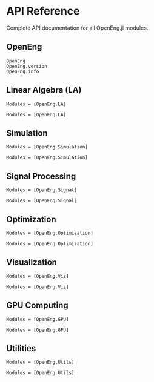 # API Reference

Complete API documentation for all OpenEng.jl modules.

## OpenEng

```@docs
OpenEng
OpenEng.version
OpenEng.info
```

## Linear Algebra (LA)

```@index
Modules = [OpenEng.LA]
```

```@autodocs
Modules = [OpenEng.LA]
```

## Simulation

```@index
Modules = [OpenEng.Simulation]
```

```@autodocs
Modules = [OpenEng.Simulation]
```

## Signal Processing

```@index
Modules = [OpenEng.Signal]
```

```@autodocs
Modules = [OpenEng.Signal]
```

## Optimization

```@index
Modules = [OpenEng.Optimization]
```

```@autodocs
Modules = [OpenEng.Optimization]
```

## Visualization

```@index
Modules = [OpenEng.Viz]
```

```@autodocs
Modules = [OpenEng.Viz]
```

## GPU Computing

```@index
Modules = [OpenEng.GPU]
```

```@autodocs
Modules = [OpenEng.GPU]
```

## Utilities

```@index
Modules = [OpenEng.Utils]
```

```@autodocs
Modules = [OpenEng.Utils]
```
